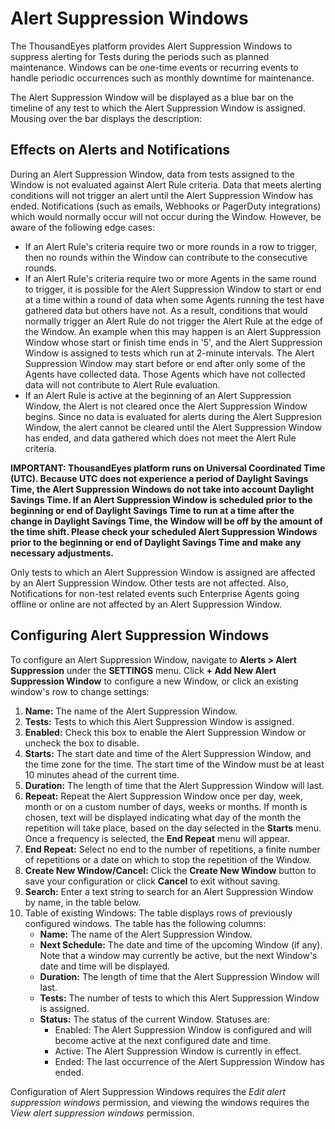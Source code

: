 # Alert Suppression Windows

The ThousandEyes platform provides Alert Suppression Windows to suppress alerting for Tests during the periods such as planned maintenance.  Windows can be one-time events or recurring events to handle periodic occurrences such as monthly downtime for maintenance.

The Alert Suppression Window will be displayed as a blue bar on the timeline of any test to which the Alert Suppression Window is assigned. Mousing over the bar displays the description:

## Effects on Alerts and Notifications

During an Alert Suppression Window, data from tests assigned to the Window is not evaluated against Alert Rule criteria. Data that meets alerting conditions will not trigger an alert until the Alert Suppression Window has ended. Notifications \(such as emails, Webhooks or PagerDuty integrations\) which would normally occur will not occur during the Window.  However, be aware of the following edge cases:

* If an Alert Rule's criteria require two or more rounds in a row to trigger, then no rounds within the Window can contribute to the consecutive rounds.
* If an Alert Rule's criteria require two or more Agents in the same round to trigger, it is possible for the Alert Suppression Window to start or end at a time within a round of data when some Agents running the test have gathered data but others have not.  As a result, conditions that would normally trigger an Alert Rule do not trigger the Alert Rule at the edge of the Window.  An example when this may happen is an Alert Suppression Window whose start or finish time ends in '5', and the Alert Suppression Window is assigned to tests which run at 2-minute intervals.  The Alert Suppression Window may start before or end after only some of the Agents have collected data.  Those Agents which have not collected data will not contribute to Alert Rule evaluation.
* If an Alert Rule is active at the beginning of an Alert Suppression Window, the Alert is not cleared once the Alert Suppression Window begins.  Since no data is evaluated for alerts during the Alert Suppresion Window, the alert cannot be cleared until the Alert Suppression Window has ended, and data gathered which does not meet the Alert Rule criteria.

**IMPORTANT: ThousandEyes platform runs on Universal Coordinated Time \(UTC\).  Because UTC does not experience a period of Daylight Savings Time, the Alert Suppression Windows do not take into account Daylight Savings Time.  If an Alert Suppression Window is scheduled prior to the beginning or end of Daylight Savings Time to run at a time after the change in Daylight Savings Time, the Window will be off by the amount of the time shift.  Please check your scheduled Alert Suppression Windows prior to the beginning or end of Daylight Savings Time and make any necessary adjustments.**

Only tests to which an Alert Suppression Window is assigned are affected by an Alert Suppression Window. Other tests are not affected.  Also, Notifications for non-test related events such Enterprise Agents going offline or online are not affected by an Alert Suppression Window.

## Configuring Alert Suppression Windows

To configure an Alert Suppression Window, navigate to **Alerts &gt; Alert Suppression** under the **SETTINGS** menu.  Click **+ Add New Alert Suppression Window** to configure a new Window, or click an existing window's row to change settings:

1. **Name:** The name of the Alert Suppression Window.
2. **Tests:** Tests to which this Alert Suppression Window is assigned.
3. **Enabled:** Check this box to enable the Alert Suppression Window or uncheck the box to disable.
4. **Starts:** The start date and time of the Alert Suppression Window, and the time zone for the time.  The start time of the Window must be at least 10 minutes ahead of the current time.
5. **Duration:** The length of time that the Alert Suppression Window will last.
6. **Repeat:** Repeat the Alert Suppression Window once per day, week, month or on a custom number of days, weeks or months. If month is chosen, text will be displayed indicating what day of the month the repetition will take place, based on the day selected in the **Starts** menu.  Once a frequency is selected, the **End Repeat** menu will appear.
7. **End Repeat:** Select no end to the number of repetitions, a finite number of repetitions or a date on which to stop the repetition of the Window.
8. **Create New Window/Cancel:** Click the **Create New Window** button to save your configuration or click **Cancel** to exit without saving.
9. **Search:** Enter a text string to search for an Alert Suppression Window by name, in the table below.
10. Table of existing Windows: The table displays rows of previously configured windows.  The table has the following columns:
    * **Name:** The name of the Alert Suppression Window.
    * **Next Schedule:** The date and time of the upcoming Window \(if any\). Note that a window may currently be active, but the next Window's date and time will be displayed.
    * **Duration:** The length of time that the Alert Suppression Window will last.
    * **Tests:** The number of tests to which this Alert Suppression Window is assigned.
    * **Status:** The status of the current Window.  Statuses are:
      * Enabled: The Alert Suppression Window is configured and will become active at the next configured date and time.
      * Active: The Alert Suppression Window is currently in effect.
      * Ended: The last occurrence of the Alert Suppression Window has ended.

Configuration of Alert Suppression Windows requires the _Edit alert suppression windows_ permission, and viewing the windows requires the _View alert suppression windows_ permission.

